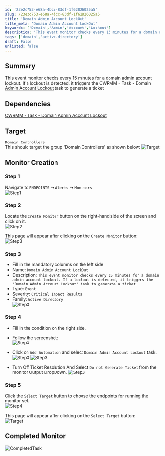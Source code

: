 ```yaml
---
id: '23e2c753-e68a-4bcc-83df-1f62826025a5'
slug: /23e2c753-e68a-4bcc-83df-1f62826025a5
title: 'Domain Admin Account LockOut'
title_meta: 'Domain Admin Account LockOut'
keywords: ['Domain','Admin','Account','Lockout']
description: 'This event monitor checks every 15 minutes for a domain admin account lockout. If a lockout is detected, it triggers the `Domain Admin Account Lockout` task to generate a ticket'
tags: ['domain','active-directory']
draft: False
unlisted: false
---
```


## Summary
This event monitor checks every 15 minutes for a domain admin account lockout. If a lockout is detected, it triggers the [CWRMM - Task - Domain Admin Account Lockout](/docs/b194bbed-fe64-4ced-8410-21281b08de07) task to generate a ticket

## Dependencies
[CWRMM - Task - Domain Admin Account Lockout](/docs/b194bbed-fe64-4ced-8410-21281b08de07)

## Target

`Domain Controllers`  
This should target the group 'Domain Controllers' as shown below:
![Target](../../../static/img/docs/23e2c753-e68a-4bcc-83df-1f62826025a5/image6.png)


## Monitor Creation

### Step 1

Navigate to `ENDPOINTS` ➞ `Alerts` ➞ `Monitors`  
![Step1](../../../static/img/docs/23e2c753-e68a-4bcc-83df-1f62826025a5/step1.png)

### Step 2

Locate the `Create Monitor` button on the right-hand side of the screen and click on it.  
![Step2](../../../static/img/docs/23e2c753-e68a-4bcc-83df-1f62826025a5/step2.png)

This page will appear after clicking on the `Create Monitor` button:  
![Step3](../../../static/img/docs/23e2c753-e68a-4bcc-83df-1f62826025a5/step3.png)

### Step 3

- Fill in the mandatory columns on the left side  
- Name: `Domain Admin Account LockOut`  
- Description: `This event monitor checks every 15 minutes for a domain admin account lockout. If a lockout is detected, it triggers the 'Domain Admin Account Lockout' task to generate a ticket.`  
- Type: `Event`  
- Severity: `Critical Impact Results`  
- Family: `Active Directory`  
![Step3](../../../static/img/docs/23e2c753-e68a-4bcc-83df-1f62826025a5/image1.png)

 
### Step 4

- Fill in the condition on the right side.  
- Follow the screenshot:  
![Step3](../../../static/img/docs/23e2c753-e68a-4bcc-83df-1f62826025a5/image2.png)

- Click on `Add Automation` and select `Domain Admin Account Lockout` task. 
![Step3](../../../static/img/docs/23e2c753-e68a-4bcc-83df-1f62826025a5/image3.png)
![Step3](../../../static/img/docs/23e2c753-e68a-4bcc-83df-1f62826025a5/image4.png)

- Turn Off Ticket Resolution
And Select `Do not Generate Ticket` from the monitor Output DropDown.
![Step3](../../../static/img/docs/23e2c753-e68a-4bcc-83df-1f62826025a5/image5.png)


### Step 5

Click the `Select Target` button to choose the endpoints for running the monitor set.  
![Step4](../../../static/img/docs/23e2c753-e68a-4bcc-83df-1f62826025a5/step4.png)

This page will appear after clicking on the `Select Target` button:  
![Target](../../../static/img/docs/23e2c753-e68a-4bcc-83df-1f62826025a5/image6.png)


## Completed Monitor
![CompletedTask](../../../static/img/docs/23e2c753-e68a-4bcc-83df-1f62826025a5/image7.png)
